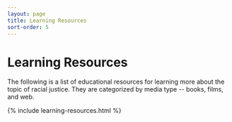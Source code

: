 ```yaml
---
layout: page
title: Learning Resources
sort-order: 5
---
```


# Learning Resources

The following is a list of educational resources for learning more about the topic of racial justice. They are categorized by media type -- books, films, and web.

{% include learning-resources.html %}
